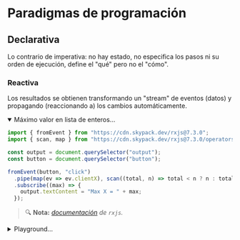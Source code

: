 # Paradigmas de programación
## Declarativa

Lo contrario de imperativa: no hay estado, no especifica los pasos ni su orden de ejecución, define el "qué" pero no el "cómo".

### Reactiva

Los resultados se obtienen transformando un "stream" de eventos (datos) y propagando (reaccionando a) los cambios automáticamente.

<details open><summary>Máximo valor en lista de enteros...</summary>

```js
import { fromEvent } from "https://cdn.skypack.dev/rxjs@7.3.0";
import { scan, map } from "https://cdn.skypack.dev/rxjs@7.3.0/operators";

const output = document.querySelector("output");
const button = document.querySelector("button");

fromEvent(button, "click")
  .pipe(map(ev => ev.clientX), scan((total, n) => total < n ? n : total))
  .subscribe((max) => {
    output.textContent = "Max X = " + max;
  });
```
> 🔍 **Nota:** _[documentación](https://rxjs.dev/guide/overview) de `rxjs`._
</details>

<details onclick='setTimeout(function(){__CPEmbed(".cp-later")},1)'><summary>Playground...</summary><br/>
<div class="cp-later" data-prefill data-height="400" data-theme-id="light" data-default-tab="js,result" 
data-editable="true" style="opacity:0">
<pre data-lang="html" >
&lt;button&gt;Click me in different places&lt;/button&gt;
&lt;output&gt;&lt;/output&gt;
</pre>
<pre data-lang="js">
import { fromEvent } from "https://cdn.skypack.dev/rxjs@7.3.0";
import { scan, map } from "https://cdn.skypack.dev/rxjs@7.3.0/operators";
const output = document.querySelector("output");
const button = document.querySelector("button");
fromEvent(button, "click")
  .pipe(map(ev =&gt; ev.clientX), scan((total, n) =&gt; total &lt; n ? n : total))
  .subscribe((max) =&gt; { output.textContent = "Max X = " + max; });
</pre>
</div>
<script async src="https://static.codepen.io/assets/embed/ei.js"></script>
</details>
